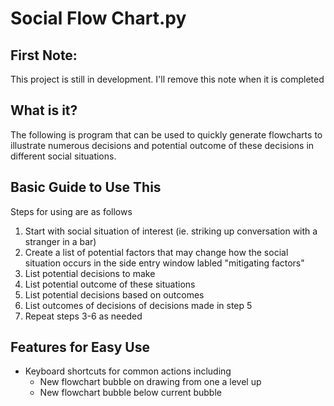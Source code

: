 # Social Flow Chart.py

## First Note:

This project is still in development. I'll remove this note when it is completed

## What is it?

The following is program that can be used to quickly generate
flowcharts to illustrate numerous decisions and potential
outcome of these decisions in different social situations.

## Basic Guide to Use This

Steps for using are as follows

1. Start with social situation of interest (ie. striking up conversation with a stranger in a bar)
2. Create a list of potential factors that may change how the social situation occurs in the side entry window labled "mitigating factors"
3. List potential decisions to make
4. List potential outcome of these situations
5. List potential decisions based on outcomes
6. List outcomes of decisions of decisions made in step 5
7. Repeat steps 3-6 as needed

## Features for Easy Use

* Keyboard shortcuts for common actions including
    * New flowchart bubble on drawing from one a level up
    * New flowchart bubble below current bubble



